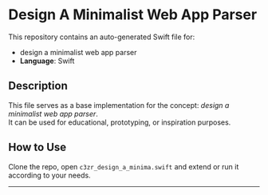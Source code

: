 # Design A Minimalist Web App Parser

This repository contains an auto-generated Swift file for:

- design a minimalist web app parser
- **Language**: Swift

## Description

This file serves as a base implementation for the concept: *design a minimalist web app parser*.  
It can be used for educational, prototyping, or inspiration purposes.

## How to Use

Clone the repo, open `c3zr_design_a_minima.swift` and extend or run it according to your needs.

---



